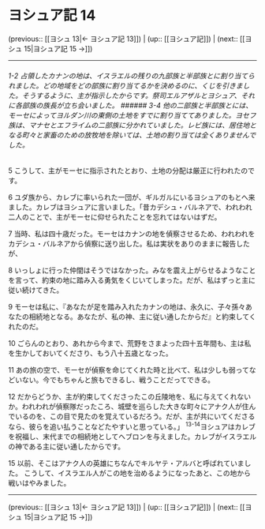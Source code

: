 # ヨシュア記 14

(previous:: [[ヨシュ 13|← ヨシュア記 13]]) | (up:: [[ヨシュア記]]) | (next:: [[ヨシュ 15|ヨシュア記 15 →]])

***
###### 1-2 占領したカナンの地は、イスラエルの残りの九部族と半部族とに割り当てられました。どの地域をどの部族に割り当てるかを決めるのに、くじを引きました。そうするように、主が指示したからです。祭司エルアザルとヨシュア、それに各部族の族長が立ち会いました。 ###### 3-4 他の二部族と半部族とには、モーセによってヨルダン川の東側の土地をすでに割り当ててありました。ヨセフ族は、マナセとエフライムの二部族に分かれていました。レビ族には、居住地となる町々と家畜のための放牧地を除いては、土地の割り当ては全くありませんでした。 



5 
こうして、主がモーセに指示されたとおり、土地の分配は厳正に行われたのです。 



6 
ユダ族から、カレブに率いられた一団が、ギルガルにいるヨシュアのもとへ来ました。カレブはヨシュアに言いました。「昔カデシュ・バルネアで、われわれ二人のことで、主がモーセに仰せられたことを忘れてはないはずだ。 



7 
当時、私は四十歳だった。モーセはカナンの地を偵察させるため、われわれをカデシュ・バルネアから偵察に送り出した。私は実状をありのままに報告したが、 



8 
いっしょに行った仲間はそうではなかった。みなを震え上がらせるようなことを言って、約束の地に踏み入る勇気をくじいてしまった。だが、私はずっと主に従い続けてきた。 



9 
モーセは私に、『あなたが足を踏み入れたカナンの地は、永久に、子々孫々あなたの相続地となる。あなたが、私の神、主に従い通したからだ』と約束してくれたのだ。 



10 
ごらんのとおり、あれから今まで、荒野をさまよった四十五年間も、主は私を生かしておいてくださり、もう八十五歳となった。 



11 
あの旅の空で、モーセが偵察を命じてくれた時と比べて、私は少しも弱ってなどいない。今でもちゃんと旅もできるし、戦うことだってできる。 



12 
だからどうか、主が約束してくださったこの丘陵地を、私に与えてくれないか。われわれが偵察隊だったころ、城壁を巡らした大きな町々にアナク人が住んでいるのを、この目で見たのを覚えているだろう。だが、主が共にいてくださるなら、彼らを追い払うことなどたやすいと思っている。」 <sup class="versenum">13-14</sup>ヨシュアはカレブを祝福し、末代までの相続地としてヘブロンを与えました。カレブがイスラエルの神である主に従い通したからです。 



15 
以前、そこはアナク人の英雄にちなんでキルヤテ・アルバと呼ばれていました。 こうして、イスラエル人がこの地を治めるようになったあと、この地から戦いはやみました。

***

(previous:: [[ヨシュ 13|← ヨシュア記 13]]) | (up:: [[ヨシュア記]]) | (next:: [[ヨシュ 15|ヨシュア記 15 →]])
